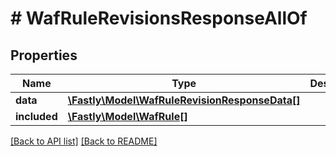 # # WafRuleRevisionsResponseAllOf

## Properties

Name | Type | Description | Notes
------------ | ------------- | ------------- | -------------
**data** | [**\Fastly\Model\WafRuleRevisionResponseData[]**](WafRuleRevisionResponseData.md) |  | [optional] 
**included** | [**\Fastly\Model\WafRule[]**](WafRule.md) |  | [optional] 


[[Back to API list]](../../README.md#endpoints) [[Back to README]](../../README.md)
